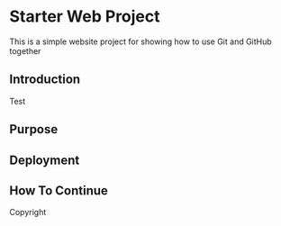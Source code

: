 # Starter Web Project
This is a simple website project for showing how to use Git and GitHub together

## Introduction
Test

## Purpose

## Deployment

## How To Continue

Copyright